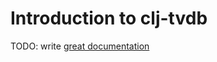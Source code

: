 # Introduction to clj-tvdb

TODO: write [great documentation](http://jacobian.org/writing/great-documentation/what-to-write/)
